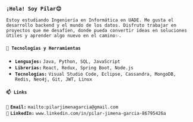 ### ```¡Hola! Soy Pilar😊```

```Estoy estudiando Ingeniería en Informática en UADE. Me gusta el desarrollo backend y el mundo de los datos. Disfruto trabajar en proyectos que me desafíen, donde pueda convertir ideas en soluciones útiles y aprender algo nuevo en el camino✨.```

#### ```🚀 Tecnologías y Herramientas``` 

- **```Lenguajes:```** ```Java, Python, SQL, JavaScript```
- **```Librerías:```** ```React, Redux, Spring Boot, Node.js```
- **```Tecnologías:```** ```Visual Studio Code, Eclipse, Cassandra, MongoDB, Redis, Neo4j, Git, JWT, Linux```

#### ```📫 Links```  

```📧``` **```Email:```** ```mailto:pilarjimenagarcia@gmail.com```  
```💼``` **```LinkedIn:```** ```www.linkedin.com/in/pilar-jimena-garcia-86795426a```
